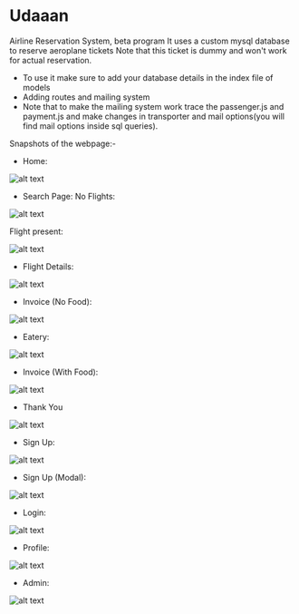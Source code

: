 # Udaaan



Airline Reservation System, beta program
It uses a custom mysql database to reserve aeroplane tickets
Note that this ticket is dummy and won't work for actual reservation.

* To use it make sure to add your database details in the index file of models
* Adding routes and mailing system
* Note that to make the mailing system work trace the passenger.js and payment.js and make changes in transporter and mail options(you will find mail options inside sql queries).

Snapshots of the webpage:-

* Home: 

![alt text](https://github.com/shivamsansare/Udaan/blob/master/SnapShots/Home.PNG)

* Search Page:
No Flights:

![alt text](https://github.com/shivamsansare/Udaan/blob/master/SnapShots/Search_No_Flights.PNG)

Flight present:

![alt text](https://github.com/shivamsansare/Udaan/blob/master/SnapShots/Search.PNG)

* Flight Details: 

![alt text](https://github.com/shivamsansare/Udaan/blob/master/SnapShots/Flight_Details.PNG)

* Invoice (No Food):

![alt text](https://github.com/shivamsansare/Udaan/blob/master/SnapShots/Final_Non_eatery.PNG)

* Eatery: 

![alt text](https://github.com/shivamsansare/Udaan/blob/master/SnapShots/Eatery.PNG)

* Invoice (With Food):

![alt text](https://github.com/shivamsansare/Udaan/blob/master/SnapShots/Final_Eatery.PNG)


* Thank You

![alt text](https://github.com/shivamsansare/Udaan/blob/master/SnapShots/Thank_you.PNG)


* Sign Up:

![alt text](https://github.com/shivamsansare/Udaan/blob/master/SnapShots/Sign_up.PNG)

* Sign Up (Modal):

![alt text](https://github.com/shivamsansare/Udaan/blob/master/SnapShots/Signup_modal.PNG)

* Login:

![alt text](https://github.com/shivamsansare/Udaan/blob/master/SnapShots/Login.PNG)

* Profile:

![alt text](https://github.com/shivamsansare/Udaan/blob/master/SnapShots/Profile_home.PNG)

* Admin:

![alt text](https://github.com/shivamsansare/Udaan/blob/master/SnapShots/Admin.PNG)

